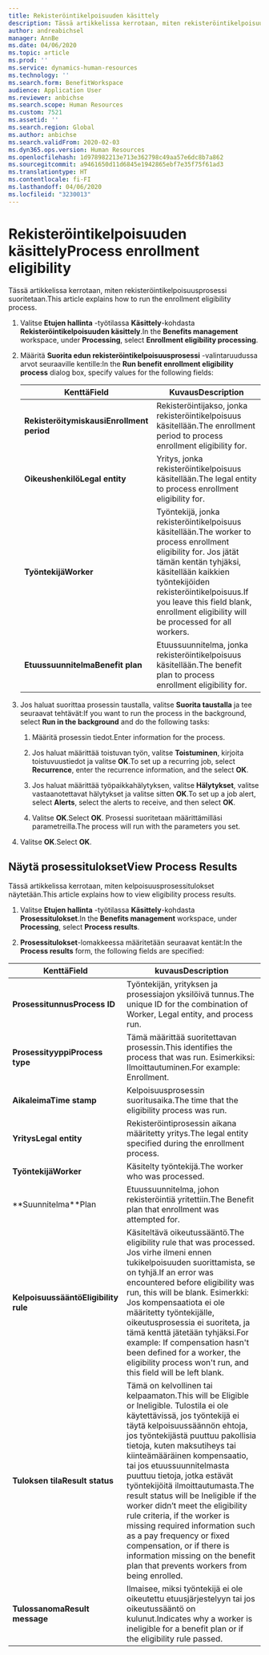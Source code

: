 ```yaml
---
title: Rekisteröintikelpoisuuden käsittely
description: Tässä artikkelissa kerrotaan, miten rekisteröintikelpoisuusprosessi suoritetaan.
author: andreabichsel
manager: AnnBe
ms.date: 04/06/2020
ms.topic: article
ms.prod: ''
ms.service: dynamics-human-resources
ms.technology: ''
ms.search.form: BenefitWorkspace
audience: Application User
ms.reviewer: anbichse
ms.search.scope: Human Resources
ms.custom: 7521
ms.assetid: ''
ms.search.region: Global
ms.author: anbichse
ms.search.validFrom: 2020-02-03
ms.dyn365.ops.version: Human Resources
ms.openlocfilehash: 1d978982213e713e362798c49aa57e6dc8b7a862
ms.sourcegitcommit: a9461650d11d6845e1942865ebf7e35f75f61ad3
ms.translationtype: HT
ms.contentlocale: fi-FI
ms.lasthandoff: 04/06/2020
ms.locfileid: "3230013"
---
```

# <a name="process-enrollment-eligibility"></a><span data-ttu-id="cf6fc-103">Rekisteröintikelpoisuuden käsittely</span><span class="sxs-lookup"><span data-stu-id="cf6fc-103">Process enrollment eligibility</span></span>

<span data-ttu-id="cf6fc-104">Tässä artikkelissa kerrotaan, miten rekisteröintikelpoisuusprosessi suoritetaan.</span><span class="sxs-lookup"><span data-stu-id="cf6fc-104">This article explains how to run the enrollment eligibility process.</span></span>

1. <span data-ttu-id="cf6fc-105">Valitse **Etujen hallinta** -työtilassa **Käsittely**-kohdasta **Rekisteröintikelpoisuuden käsittely**.</span><span class="sxs-lookup"><span data-stu-id="cf6fc-105">In the **Benefits management** workspace, under **Processing**, select **Enrollment eligibility processing**.</span></span>

2. <span data-ttu-id="cf6fc-106">Määritä **Suorita edun rekisteröintikelpoisuusprosessi** -valintaruudussa arvot seuraaville kentille:</span><span class="sxs-lookup"><span data-stu-id="cf6fc-106">In the **Run benefit enrollment eligibility process** dialog box, specify values for the following fields:</span></span>

   | <span data-ttu-id="cf6fc-107">Kenttä</span><span class="sxs-lookup"><span data-stu-id="cf6fc-107">Field</span></span> | <span data-ttu-id="cf6fc-108">Kuvaus</span><span class="sxs-lookup"><span data-stu-id="cf6fc-108">Description</span></span> |
   | --- | --- |
   | <span data-ttu-id="cf6fc-109">**Rekisteröitymiskausi**</span><span class="sxs-lookup"><span data-stu-id="cf6fc-109">**Enrollment period**</span></span> | <span data-ttu-id="cf6fc-110">Rekisteröintijakso, jonka rekisteröintikelpoisuus käsitellään.</span><span class="sxs-lookup"><span data-stu-id="cf6fc-110">The enrollment period to process enrollment eligibility for.</span></span> |
   | <span data-ttu-id="cf6fc-111">**Oikeushenkilö**</span><span class="sxs-lookup"><span data-stu-id="cf6fc-111">**Legal entity**</span></span> | <span data-ttu-id="cf6fc-112">Yritys, jonka rekisteröintikelpoisuus käsitellään.</span><span class="sxs-lookup"><span data-stu-id="cf6fc-112">The legal entity to process enrollment eligibility for.</span></span> |
   | <span data-ttu-id="cf6fc-113">**Työntekijä**</span><span class="sxs-lookup"><span data-stu-id="cf6fc-113">**Worker**</span></span> | <span data-ttu-id="cf6fc-114">Työntekijä, jonka rekisteröintikelpoisuus käsitellään.</span><span class="sxs-lookup"><span data-stu-id="cf6fc-114">The worker to process enrollment eligibility for.</span></span> <span data-ttu-id="cf6fc-115">Jos jätät tämän kentän tyhjäksi, käsitellään kaikkien työntekijöiden rekisteröintikelpoisuus.</span><span class="sxs-lookup"><span data-stu-id="cf6fc-115">If you leave this field blank, enrollment eligibility will be processed for all workers.</span></span> |
   | <span data-ttu-id="cf6fc-116">**Etuussuunnitelma**</span><span class="sxs-lookup"><span data-stu-id="cf6fc-116">**Benefit plan**</span></span> | <span data-ttu-id="cf6fc-117">Etuussuunnitelma, jonka rekisteröintikelpoisuus käsitellään.</span><span class="sxs-lookup"><span data-stu-id="cf6fc-117">The benefit plan to process enrollment eligibility for.</span></span>

3. <span data-ttu-id="cf6fc-118">Jos haluat suorittaa prosessin taustalla, valitse **Suorita taustalla** ja tee seuraavat tehtävät:</span><span class="sxs-lookup"><span data-stu-id="cf6fc-118">If you want to run the process in the background, select **Run in the background** and do the following tasks:</span></span>

   1. <span data-ttu-id="cf6fc-119">Määritä prosessin tiedot.</span><span class="sxs-lookup"><span data-stu-id="cf6fc-119">Enter information for the process.</span></span>

   2. <span data-ttu-id="cf6fc-120">Jos haluat määrittää toistuvan työn, valitse **Toistuminen**, kirjoita toistuvuustiedot ja valitse **OK**.</span><span class="sxs-lookup"><span data-stu-id="cf6fc-120">To set up a recurring job, select **Recurrence**, enter the recurrence information, and the select **OK**.</span></span>

   3. <span data-ttu-id="cf6fc-121">Jos haluat määrittää työpaikkahälytyksen, valitse **Hälytykset**, valitse vastaanotettavat hälytykset ja valitse sitten **OK**.</span><span class="sxs-lookup"><span data-stu-id="cf6fc-121">To set up a job alert, select **Alerts**, select the alerts to receive, and then select **OK**.</span></span>

   4. <span data-ttu-id="cf6fc-122">Valitse **OK**.</span><span class="sxs-lookup"><span data-stu-id="cf6fc-122">Select **OK**.</span></span> <span data-ttu-id="cf6fc-123">Prosessi suoritetaan määrittämilläsi parametreilla.</span><span class="sxs-lookup"><span data-stu-id="cf6fc-123">The process will run with the parameters you set.</span></span>

4. <span data-ttu-id="cf6fc-124">Valitse **OK**.</span><span class="sxs-lookup"><span data-stu-id="cf6fc-124">Select **OK**.</span></span>

## <a name="view-process-results"></a><span data-ttu-id="cf6fc-125">Näytä prosessitulokset</span><span class="sxs-lookup"><span data-stu-id="cf6fc-125">View Process Results</span></span>

<span data-ttu-id="cf6fc-126">Tässä artikkelissa kerrotaan, miten kelpoisuusprosessitulokset näytetään.</span><span class="sxs-lookup"><span data-stu-id="cf6fc-126">This article explains how to view eligibility process results.</span></span>

1.  <span data-ttu-id="cf6fc-127">Valitse **Etujen hallinta** -työtilassa **Käsittely**-kohdasta **Prosessitulokset**.</span><span class="sxs-lookup"><span data-stu-id="cf6fc-127">In the **Benefits management** workspace, under **Processing**, select **Process results**.</span></span>

2.  <span data-ttu-id="cf6fc-128">**Prosessitulokset**-lomakkeessa määritetään seuraavat kentät:</span><span class="sxs-lookup"><span data-stu-id="cf6fc-128">In the **Process results** form, the following fields are specified:</span></span>

   | <span data-ttu-id="cf6fc-129">Kenttä</span><span class="sxs-lookup"><span data-stu-id="cf6fc-129">Field</span></span> | <span data-ttu-id="cf6fc-130">kuvaus</span><span class="sxs-lookup"><span data-stu-id="cf6fc-130">Description</span></span> |
   | --- | --- |
   | <span data-ttu-id="cf6fc-131">**Prosessitunnus**</span><span class="sxs-lookup"><span data-stu-id="cf6fc-131">**Process ID**</span></span> | <span data-ttu-id="cf6fc-132">Työntekijän, yrityksen ja prosessiajon yksilöivä tunnus.</span><span class="sxs-lookup"><span data-stu-id="cf6fc-132">The unique ID for the combination of Worker, Legal entity, and process run.</span></span> |
   | <span data-ttu-id="cf6fc-133">**Prosessityyppi**</span><span class="sxs-lookup"><span data-stu-id="cf6fc-133">**Process type**</span></span> | <span data-ttu-id="cf6fc-134">Tämä määrittää suoritettavan prosessin.</span><span class="sxs-lookup"><span data-stu-id="cf6fc-134">This identifies the process that was run.</span></span> <span data-ttu-id="cf6fc-135">Esimerkiksi: Ilmoittautuminen.</span><span class="sxs-lookup"><span data-stu-id="cf6fc-135">For example:  Enrollment.</span></span> |
   | <span data-ttu-id="cf6fc-136">**Aikaleima**</span><span class="sxs-lookup"><span data-stu-id="cf6fc-136">**Time stamp**</span></span> | <span data-ttu-id="cf6fc-137">Kelpoisuusprosessin suoritusaika.</span><span class="sxs-lookup"><span data-stu-id="cf6fc-137">The time that the eligibility process was run.</span></span> |
   | <span data-ttu-id="cf6fc-138">**Yritys**</span><span class="sxs-lookup"><span data-stu-id="cf6fc-138">**Legal entity**</span></span> | <span data-ttu-id="cf6fc-139">Rekisteröintiprosessin aikana määritetty yritys.</span><span class="sxs-lookup"><span data-stu-id="cf6fc-139">The legal entity specified during the enrollment process.</span></span> |
   | <span data-ttu-id="cf6fc-140">**Työntekijä**</span><span class="sxs-lookup"><span data-stu-id="cf6fc-140">**Worker**</span></span> | <span data-ttu-id="cf6fc-141">Käsitelty työntekijä.</span><span class="sxs-lookup"><span data-stu-id="cf6fc-141">The worker who was processed.</span></span> |
   | <span data-ttu-id="cf6fc-142">\*\*Suunnitelma</span><span class="sxs-lookup"><span data-stu-id="cf6fc-142">\*\*Plan</span></span> | <span data-ttu-id="cf6fc-143">Etuussuunnitelma, johon rekisteröintiä yritettiin.</span><span class="sxs-lookup"><span data-stu-id="cf6fc-143">The Benefit plan that enrollment was attempted for.</span></span> |
   | <span data-ttu-id="cf6fc-144">**Kelpoisuussääntö**</span><span class="sxs-lookup"><span data-stu-id="cf6fc-144">**Eligibility rule**</span></span> | <span data-ttu-id="cf6fc-145">Käsiteltävä oikeutussääntö.</span><span class="sxs-lookup"><span data-stu-id="cf6fc-145">The eligibility rule that was processed.</span></span> <span data-ttu-id="cf6fc-146">Jos virhe ilmeni ennen tukikelpoisuuden suorittamista, se on tyhjä.</span><span class="sxs-lookup"><span data-stu-id="cf6fc-146">If an error was encountered before eligibility was run, this will be blank.</span></span> <span data-ttu-id="cf6fc-147">Esimerkki: Jos kompensaatiota ei ole määritetty työntekijälle, oikeutusprosessia ei suoriteta, ja tämä kenttä jätetään tyhjäksi.</span><span class="sxs-lookup"><span data-stu-id="cf6fc-147">For example: If compensation hasn't been defined for a worker, the eligibility process won't run, and this field will be left blank.</span></span> |
   | <span data-ttu-id="cf6fc-148">**Tuloksen tila**</span><span class="sxs-lookup"><span data-stu-id="cf6fc-148">**Result status**</span></span> | <span data-ttu-id="cf6fc-149">Tämä on kelvollinen tai kelpaamaton.</span><span class="sxs-lookup"><span data-stu-id="cf6fc-149">This will be Eligible or Ineligible.</span></span> <span data-ttu-id="cf6fc-150">Tulostila ei ole käytettävissä, jos työntekijä ei täytä kelpoisuussäännön ehtoja, jos työntekijästä puuttuu pakollisia tietoja, kuten maksutiheys tai kiinteämääräinen kompensaatio, tai jos etuussuunnitelmasta puuttuu tietoja, jotka estävät työntekijöitä ilmoittautumasta.</span><span class="sxs-lookup"><span data-stu-id="cf6fc-150">The result status will be Ineligible if the worker didn’t meet the eligibility rule criteria, if the worker is missing required information such as a pay frequency or fixed compensation, or if there is information missing on the benefit plan that prevents workers from being enrolled.</span></span> |
   | <span data-ttu-id="cf6fc-151">**Tulossanoma**</span><span class="sxs-lookup"><span data-stu-id="cf6fc-151">**Result message**</span></span> | <span data-ttu-id="cf6fc-152">Ilmaisee, miksi työntekijä ei ole oikeutettu etuusjärjestelyyn tai jos oikeutussääntö on kulunut.</span><span class="sxs-lookup"><span data-stu-id="cf6fc-152">Indicates why a worker is ineligible for a benefit plan or if the eligibility rule passed.</span></span> |

